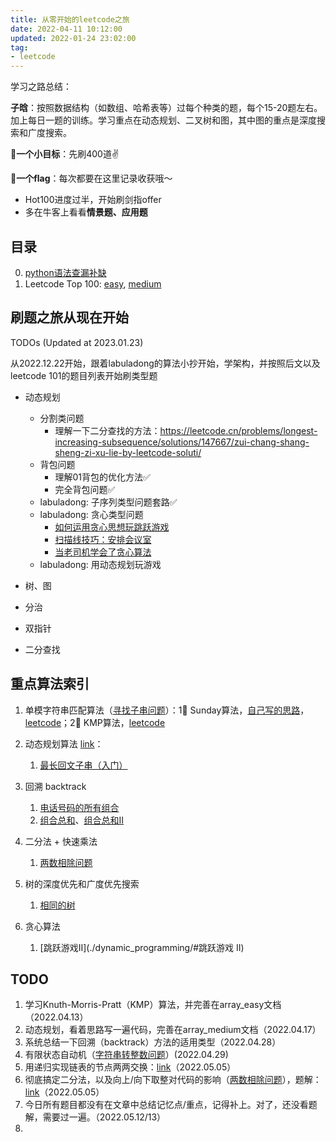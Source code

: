 ```yaml
---
title: 从零开始的leetcode之旅
date: 2022-04-11 10:12:00
updated: 2022-01-24 23:02:00
tag:
- leetcode
---
```


学习之路总结：

**子晗**：按照数据结构（如数组、哈希表等）过每个种类的题，每个15-20题左右。加上每日一题的训练。学习重点在动态规划、二叉树和图，其中图的重点是深度搜索和广度搜索。

**🌟一个小目标**：先刷400道✌️

**🌟一个flag**：每次都要在这里记录收获哦～

- Hot100进度过半，开始刷剑指offer
- 多在牛客上看看**情景题、应用题**



## 目录

0. [python语法查漏补缺](./python.md)
1. Leetcode Top 100: [easy](./0_array_easy.md), [medium](./0_array_medium.md)



## 刷题之旅从现在开始

TODOs (Updated at 2023.01.23)

从2022.12.22开始，跟着labuladong的算法小抄开始，学架构，并按照后文以及leetcode 101的题目列表开始刷类型题

- 动态规划 
    - 分割类问题
        - 理解一下二分查找的方法：https://leetcode.cn/problems/longest-increasing-subsequence/solutions/147667/zui-chang-shang-sheng-zi-xu-lie-by-leetcode-soluti/
    - 背包问题
        - 理解01背包的优化方法✅
        - 完全背包问题✅
    - labuladong: 子序列类型问题套路✅
    - labuladong: 贪心类型问题
        - [如何运用贪心思想玩跳跃游戏](https://mp.weixin.qq.com/s?__biz=MzAxODQxMDM0Mw==&mid=2247485087&idx=1&sn=ddbed992e5ad8f1aa3b3d4afcb17889b&scene=21#wechat_redirect)
        - [扫描线技巧：安排会议室](https://mp.weixin.qq.com/s?__biz=MzAxODQxMDM0Mw==&mid=2247491640&idx=1&sn=60344b057f19a4765a15ed17cb7c8018&scene=21#wechat_redirect)
        - [当老司机学会了贪心算法](https://mp.weixin.qq.com/s?__biz=MzAxODQxMDM0Mw==&mid=2247491696&idx=1&sn=f3ddc1f4a7e07e4184aa08f295c7e02c&scene=21#wechat_redirect)
    - labuladong: 用动态规划玩游戏


- 树、图
- 分治
- 双指针
- 二分查找


## 重点算法索引

1. 单模字符串匹配算法（[寻找子串问题](./0_array_easy.md#strstr)）：1⃣️ Sunday算法，[自己写的思路](./0_array_easy.md#sunday)，[leetcode](https://leetcode-cn.com/problems/implement-strstr/solution/python3-sundayjie-fa-9996-by-tes/)；2⃣️ KMP算法，[leetcode](https://leetcode-cn.com/problems/implement-strstr/solution/shua-chuan-lc-shuang-bai-po-su-jie-fa-km-tb86/)
2. 动态规划算法 [link](https://zhuanlan.zhihu.com/p/365698607)：
    1. [最长回文子串（入门）](./0_array_medium.md#dynamic_programing)
3. 回溯 backtrack
    1. [电话号码的所有组合](./0_array_medium.md#comb_phonenumber)
    2. [组合总和](./0_array_medium.md#comb_sum)、[组合总和II](./0_array_medium.md#comb_sum2)

4. 二分法 + 快速乘法
    1. [两数相除问题](./0_array_medium.md#two_divide)


5. 树的深度优先和广度优先搜索
    1. [相同的树](./0_array_easy.md#same_tree)
6. 贪心算法

    1. [跳跃游戏II](./dynamic_programming/#跳跃游戏 II)


## TODO

1. 学习Knuth-Morris-Pratt（KMP）算法，并完善在array_easy文档（2022.04.13）
2. 动态规划，看着思路写一遍代码，完善在array_medium文档（2022.04.17）
3. 系统总结一下回溯（backtrack）方法的适用类型（2022.04.28）
4. 有限状态自动机（[字符串转整数问题](https://leetcode-cn.com/problems/string-to-integer-atoi/solution/zi-fu-chuan-zhuan-huan-zheng-shu-atoi-by-leetcode-/)）(2022.04.29)
5. 用递归实现链表的节点两两交换：[link](https://leetcode-cn.com/problems/swap-nodes-in-pairs/solution/liang-liang-jiao-huan-lian-biao-zhong-de-jie-di-91/)（2022.05.05）
6. 彻底搞定二分法，以及向上/向下取整对代码的影响（[两数相除问题](./0_array_medium.md#two_divide)），题解：[link](https://leetcode-cn.com/problems/divide-two-integers/solution/shua-chuan-lc-er-fen-bei-zeng-cheng-fa-j-m73b/)（2022.05.05）
7. 今日所有题目都没有在文章中总结记忆点/重点，记得补上。对了，还没看题解，需要过一遍。（2022.05.12/13）
8. 
